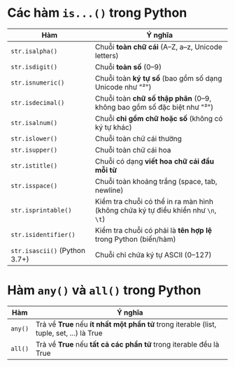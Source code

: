 # Các hàm `is...()` trong Python

| Hàm                           | Ý nghĩa                                                                           |
| ----------------------------- | --------------------------------------------------------------------------------- |
| `str.isalpha()`               | Chuỗi **toàn chữ cái** (A–Z, a–z, Unicode letters)                                |
| `str.isdigit()`               | Chuỗi **toàn số** (0–9)                                                           |
| `str.isnumeric()`             | Chuỗi toàn **ký tự số** (bao gồm số dạng Unicode như "²")                         |
| `str.isdecimal()`             | Chuỗi toàn **chữ số thập phân** (0–9, không bao gồm số đặc biệt như "²")          |
| `str.isalnum()`               | Chuỗi **chỉ gồm chữ hoặc số** (không có ký tự khác)                               |
| `str.islower()`               | Chuỗi toàn chữ cái thường                                                         |
| `str.isupper()`               | Chuỗi toàn chữ cái hoa                                                            |
| `str.istitle()`               | Chuỗi có dạng **viết hoa chữ cái đầu mỗi từ**                                     |
| `str.isspace()`               | Chuỗi toàn khoảng trắng (space, tab, newline)                                     |
| `str.isprintable()`           | Kiểm tra chuỗi có thể in ra màn hình (không chứa ký tự điều khiển như `\n`, `\t`) |
| `str.isidentifier()`          | Kiểm tra chuỗi có phải là **tên hợp lệ** trong Python (biến/hàm)                  |
| `str.isascii()` (Python 3.7+) | Chuỗi chỉ chứa ký tự ASCII (0–127)                                                |



# Hàm `any()` và `all()` trong Python

| Hàm     | Ý nghĩa                                                                                  |
|---------|------------------------------------------------------------------------------------------|
| `any()` | Trả về **True** nếu **ít nhất một phần tử** trong iterable (list, tuple, set, ...) là True |
| `all()` | Trả về **True** nếu **tất cả các phần tử** trong iterable đều là True                     |



